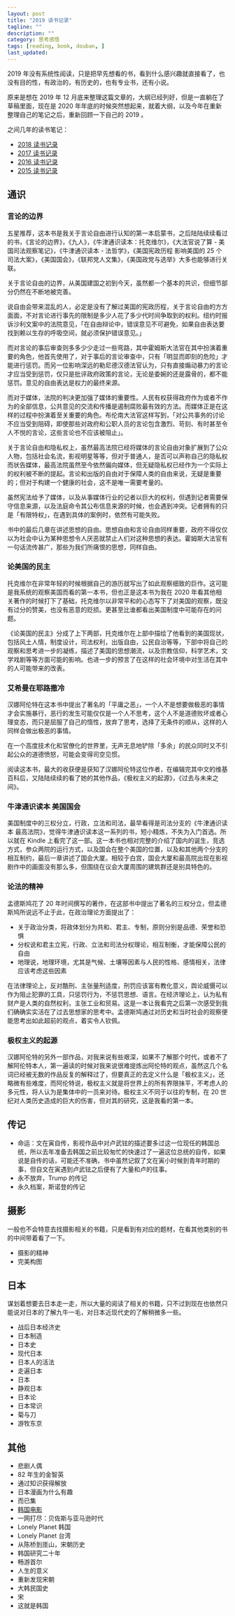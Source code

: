 ```yaml
---
layout: post
title: "2019 读书记录"
tagline: ""
description: ""
category: 思考感悟
tags: [reading, book, douban, ]
last_updated:
---
```



2019 年没有系统性阅读，只是把早先想看的书，看到什么感兴趣就直接看了，也没有目的性，有政治的，有历史的，也有专业书，还有小说。

原来是想在 2019 年 12 月底来整理这篇文章的，大纲已经列好，但是一直躺在了草稿里面，现在是 2020 年年底的时候突然想起来，就着大纲，以及今年在重新整理自己的笔记之后，重新回顾一下自己的 2019 。

之间几年的读书笔记：

- [2018 读书记录](/post/2018/12/reading-in-year-2018.html)
- [2017 读书记录](/post/2017/12/reading-in-year-2017.html)
- [2016 读书记录](/post/2016/12/reading-in-year-2016.html)
- [2015 读书记录](/post/2015/12/reading-in-year-2015.html)

## 通识

###  言论的边界
五星推荐，这本书是我关于言论自由进行认知的第一本启蒙书，之后陆陆续续看过的书，《言论的边界》，《九人》，《牛津通识读本：托克维尔》，《大法官说了算 - 美国司法观察笔记》，《牛津通识读本 - 法哲学》，《美国宪政历程 影响美国的 25 个司法大案》，《美国国会》，《联邦党人文集》，《美国政党与选举》大多也能够进行关联。

关于言论自由的边界，从美国建国之初到今天，虽然都一个基本的共识，但细节部分仍然在不断地被完善。

说自由会带来混乱的人，必定是没有了解过美国的宪政历程，关于言论自由的方方面面，不对言论进行事先的限制是多少人花了多少代时间争取到的权利。纽约时报诉沙利文案中的法院意见，「在自由辩论中，错误意见不可避免，如果自由表达要找到赖以生存的呼吸空间，就必须保护错误意见。」

而对言论的事后审查则多多少少走过一些弯路，其中霍姆斯大法官在其中扮演着重要的角色，他首先使用了，对于事后的言论审查中，只有「明显而即刻的危险」才能进行惩罚。而另一位影响深远的勒尼德汉德法官认为，只有直接煽动暴力的言论才应当受到惩罚，仅只是批评政府政策的言论，无论是委婉的还是露骨的，都不能惩罚。意见的自由表达是权力的最终来源。

而对于媒体，法院的判决更加强了媒体的重要性。人民有权获得政府作为或者不作为的全部信息，公共意见的交流和传播是遏制腐败最有效的方法。而媒体正是在这样的过程中扮演着至关重要的角色。布伦南大法官这样写到，「对公共事务的讨论不应当受到阻碍，即使那些对政府和公职人员的言论包含激烈、苛刻、有时甚至令人不悦的言论，这些言论也不应该被阻止」。

关于言论自由和隐私权上，虽然最高法院已经将媒体的言论自由对象扩展到了公众人物，包括社会名流，影视明星等等，但对于普通人，是否可以声称自己的隐私权而状告媒体，最高法院虽然至今依然偏向媒体，但无疑隐私权已经作为一个实际上的权利被不断的提起。言论和出版的自由对于保障人类的自由来说，无疑是重要的；但对于构建一个健康的社会，这不是唯一需要考量的。

虽然宪法给予了媒体，以及从事媒体行业的记者以巨大的权利，但遇到记者需要保守信息来源，以及法庭命令其公布信息来源的时候，也会遇到冲突。记者拥有的只是「有限特权」，在遇到具体的案例时，依然有可能失败。

书中的最后几章在讲述思想的自由。思想自由和言论自由同样重要，政府不得仅仅以为社会中认为某种思想令人厌恶就禁止人们对这种思想的表达。霍姆斯大法官有一句话流传甚广，那些为我们所痛恨的思想，同样自由。

### 论美国的民主
托克维尔在非常年轻的时候根据自己的游历就写出了如此观察细致的巨作。这可能是我系统的观察美国而看的第一本书，但也正是这本书为我在 2020 年看其他相关著作的时候打下了基础，托克维尔以非常平和的心态写下了对美国的观察，既没有过分的赞美，也没有恶意的贬损。更甚至比谁都看出美国制度中可能存在的问题。

《论美国的民主》分成了上下两部，托克维尔在上部中描绘了他看到的美国现状，包括风土人情，制度设计，司法权利，出版自由，公民自治等等，下部中将自己的观察和思考进一步的凝练，描述了美国的思想潮流，以及宗教信仰，科学艺术，文学戏剧等等方面可能的影响。也进一步的预言了在这样的社会环境中对生活在其中的人可能带来的改表。

###  艾希曼在耶路撒冷
汉娜阿伦特在这本书中提出了著名的「平庸之恶」，一个人不是想要做极恶的事情才会实施暴行，恶行的发生可能仅仅是一个人不思考，这个人不是道德败坏或者心理变态，而只是屈服了自己的惰性，放弃了思考，选择了无条件的顺从，这样的人同样会做出极恶的事情。

在一个高度技术化和官僚化的世界里，无声无息地铲除「多余」的民众同时又不引起公众的道德愤怒，可能会变得司空见惯。

阅读这本书，最大的收获便是获知了汉娜阿伦特这位作者，在编辑完其中文的维基百科后，又陆陆续续的看了她的其他作品，《极权主义的起源》，《过去与未来之间》。


### 牛津通识读本 美国国会
美国制度中的三权分立，行政，立法和司法，最早看得是司法分支的《牛津通识读本 最高法院》，觉得牛津通识读本这一系列的书，短小精炼，不失为入门首选。所以就在 Kindle 上看完了这一部。这一本书也相对完整的介绍了国内的诞生，竞选方式，参众两院的运行方式，以及国会在整个美国的位置，以及和其他两个分支的相互制约，最后一章讲述了国会大厦。相较于白宫，国会大厦和最高院出现在影视剧作中的画面没有那么多，但围绕在议会大厦周围的建筑群还是别具特色的。

### 论法的精神
孟德斯鸠花了 20 年时间撰写的著作，在这部书中提出了著名的三权分立，但孟德斯鸠所说远不止于此，在政治理论方面提出了：

- 关于政治分类，将政体划分为共和、君主、专制，原则分别是品德、荣誉和恐惧
- 分权说和君主立宪，行政、立法和司法分权理论，相互制衡，才能保障公民的自由
- 地理说，地理环境，尤其是气候、土壤等因素与人民的性格、感情相关，法律应该考虑这些因素

在法律理论上，反对酷刑、主张量刑适度，刑罚应该富有教化意义，舆论威慑可以作为阻止犯罪的工具，只惩罚行为，不惩罚思想、语言。在经济理论上，认为私有财产是人类的自然权利，主张工业和贸易。这是一本让我看完之后第一次感受到我们确确实实活在了过去思想家的思考中。孟德斯鸠通过对历史和当时社会的观察便能思考出如此超前的观点，着实令人钦佩。

### 极权主义的起源
汉娜阿伦特的另外一部作品，对我来说有些艰深，如果不了解那个时代，或者不了解阿伦特本人，第一遍读的时候对我来说很难提炼出阿伦特的观点，虽然这几个名词已经被无数的作品反复的解释过了，但要真正的去定义什么是「极权主义」，还略微有些难度，而阿伦特说，极权主义就是将世界上的所有界限抹平，不考虑人的多元性，将人认为是集体中的一员来对待。极权主义不同于以往的专制，在 20 世纪对人类历史造成的巨大的伤害，但对其的研究，这是我看的第一本。


## 传记

-  命运：文在寅自传，影视作品中对卢武铉的描述要多过这一位现任的韩国总统，所以去年准备去韩国之前比较匆忙的快速过了一遍这位总统的自传，如果说是自传的话，可能还不准确，书中虽然记叙了文在寅小时候到青年时期的事，但自文在寅遇到卢武铉之后便有了大量和卢的往事。
-  永不放弃，Trump 的传记
-  永久档案，斯诺登的传记

## 摄影
一般也不会特意去找摄影相关的书籍，只是看到有对应的题材，在看其他类别的书的中间带着看了一下。

-  摄影的精神
-  完美构图

## 日本
谋划着想要去日本走一走，所以大量的阅读了相关的书籍，只不过到现在也依然只能说对日本的了解九牛一毛，对日本近现代史的了解稍微多一些。

-  战后日本经济史
-  日本制造
-  日本史
-  现代日本
-  日本人的活法
-  走遍日本
-  日本
-  静观日本
-  日本论
-  日本常识
-  菊与刀
-  游牧东京

## 其他

-  悲剧人偶
-  82 年生的金智英
-  通过知识获得解放
-  日本漫画为什么有趣
-  而已集
-  [韩国电影](https://book.douban.com/subject/25762091/)
-  一网打尽：贝佐斯与亚马逊时代
-  Lonely Planet 韩国
-  Lonely Planet 台湾
-  从陈桥到厓山，宋朝历史
-  韩国研究二十年
-  畅游首尔
-  人生的意义
-  重新发现宋朝
-  大韩民国史
-  宋
-  这就是韩国


